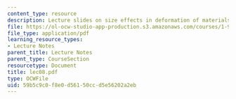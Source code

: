 ```yaml
---
content_type: resource
description: Lecture slides on size effects in deformation of materials.
file: https://ol-ocw-studio-app-production.s3.amazonaws.com/courses/1-978-from-nano-to-macro-introduction-to-atomistic-modeling-techniques-january-iap-2007/59b5c9c0f8e0d56150ccd5e56202a2eb_lec08.pdf
file_type: application/pdf
learning_resource_types:
- Lecture Notes
parent_title: Lecture Notes
parent_type: CourseSection
resourcetype: Document
title: lec08.pdf
type: OCWFile
uid: 59b5c9c0-f8e0-d561-50cc-d5e56202a2eb
---
```

